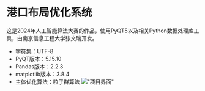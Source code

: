  # 港口布局优化系统
这是2024年人工智能算法大赛的作品，使用PyQT5以及相关Python数据处理库工具，由南京信息工程大学张文瑞开发。
- 字符集：UTF-8
- PyQT版本：5.15.10
- Pandas版本：2.2.3
- matplotlib版本：3.8.4
- 主体优化算法：粒子群算法
!["项目界面"]("imageGUI.png")

